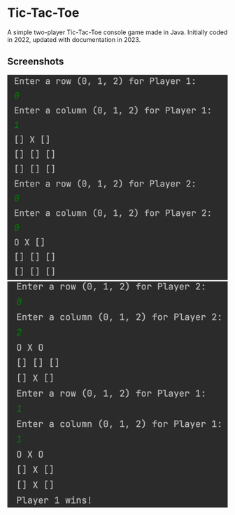 # Tic-Tac-Toe
A simple two-player Tic-Tac-Toe console game made in Java. Initially coded in 2022, updated with documentation in 2023.

## Screenshots
![Gameplay](/imgs/tictactoegame.png)
![Win](/imgs/tictactoewin.png)
